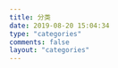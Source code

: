 ```yaml
---
title: 分类
date: 2019-08-20 15:04:34
type: "categories"
comments: false
layout: "categories"
---
```

